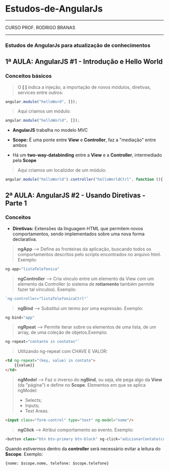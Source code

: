 # Estudos-de-AngularJs  
**** 
CURSO PROF. RODRIGO BRANAS  
****  

 ### Estudos de AngularJs para atualização de conhecimentos

## 1ª AULA: AngularJS #1 - Introdução e Hello World
### Conceitos básicos  
  
> O **[ ]** indica a injeção, a importação de novos módulos, diretivas, services entre outros:  

~~~angular.js
angular.module("helloWord", []);  
~~~
  
>Aqui criamos um módulo:  

~~~angular.js
angular.module("helloWorld", []);
~~~  

* **AngularJS** trabalha no modelo MVC  
  
* **Scope:** É uma ponte entre **View** e **Controller**, faz a "mediação" entre ambos
   
* Há um **two-way-databinding** entre a **View** e a **Controller**, intermediado pela **Scope**  
  
> Aqui criamos um localizdor de um módulo:

~~~angular.js
angular.module("helloWorld").controller("helloWorldCtrl", function (){ });
~~~  

## 2ª AULA: AngularJS #2 - Usando Diretivas - Parte 1  
### Conceitos    

* __Diretivas:__ Extensões da linguagem HTML que permitem novos comportamentos, sendo implementados sobre uma nova forma declarativa.  
  
> __ngApp__ --> Define as fronteiras da aplicação, buscando todos os comportamentos descritos pelo scripts encontrados no arquivo html. Exemplo:  

~~~angular.js
ng-app="listaTelefonica"
~~~
  
>__ngController__ --> Cria vínculo entre um elemento da View com um elemento da Controller (o sistema de **rotiamento** também permite fazer tal vínculos). Exemplo:  
~~~angular.js
`ng-controller="listaTelefonicaCtrl"`  
~~~  

>__ngBind__ --> Substitui um termo por uma expressão. Exemplo:  

~~~angular.js
ng-bind="app"  
~~~  

>__ngRpeat__ --> Permite iterar sobre os elementos de uma lista, de um array, de uma coleção de objetos.Exemplo:  

~~~angular.js
ng-repeat="contanto in contatos"`  
~~~
  
>Utilizando ng-repeat com CHAVE  E VALOR:  
~~~html
<td ng-repeat="(key, value) in contato">
    {{value}}
</td>
~~~  

>__ngModel__ --> Faz o inverso do **ngBind**, ou seja, ele pega algo da **View** (da "página") e define no **Scope**. Elementos em que se aplica ngModel:  
>* Selects;  
>* Inputs;  
>* Text Areas.  

~~~html
<input class="form-control" type="text" ng-model="nome"/>
~~~  

>__ngClick__ --> Atribui comportamento ao evento. Exemplo:  
> 
~~~angular.js
<button class="btn btn-primary btn-block" ng-click="adicionarContato(contato)">Adicionar Contato</button>
~~~  

Quando estivermos dentro da **controller** será necessário evitar a leitura do **$scope**. Exemplo:  
~~~Js
{nome: $scope.nome, telefone: $scope.telefone}
~~~

